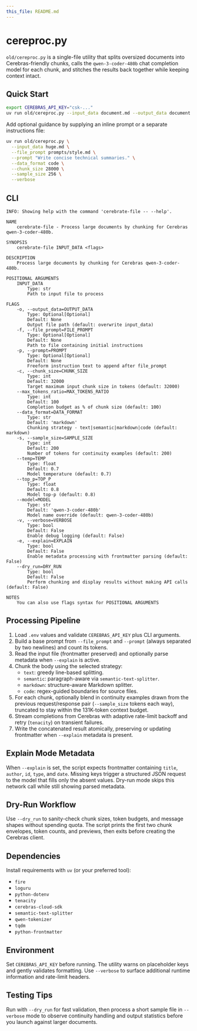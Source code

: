 ```yaml
---
this_file: README.md
---
```

# cereproc.py

`old/cereproc.py` is a single-file utility that splits oversized documents into Cerebras-friendly chunks, calls the `qwen-3-coder-480b` chat completion model for each chunk, and stitches the results back together while keeping context intact.

## Quick Start

```bash
export CEREBRAS_API_KEY="csk-..."
uv run old/cereproc.py --input_data document.md --output_data document.out.md
```

Add optional guidance by supplying an inline prompt or a separate instructions file:

```bash
uv run old/cereproc.py \
  --input_data huge.md \
  --file_prompt prompts/style.md \
  --prompt "Write concise technical summaries." \
  --data_format code \
  --chunk_size 28000 \
  --sample_size 256 \
  --verbose
```

## CLI

```
INFO: Showing help with the command 'cerebrate-file -- --help'.

NAME
    cerebrate-file - Process large documents by chunking for Cerebras qwen-3-coder-480b.

SYNOPSIS
    cerebrate-file INPUT_DATA <flags>

DESCRIPTION
    Process large documents by chunking for Cerebras qwen-3-coder-480b.

POSITIONAL ARGUMENTS
    INPUT_DATA
        Type: str
        Path to input file to process

FLAGS
    -o, --output_data=OUTPUT_DATA
        Type: Optional[Optional]
        Default: None
        Output file path (default: overwrite input_data)
    -f, --file_prompt=FILE_PROMPT
        Type: Optional[Optional]
        Default: None
        Path to file containing initial instructions
    -p, --prompt=PROMPT
        Type: Optional[Optional]
        Default: None
        Freeform instruction text to append after file_prompt
    -c, --chunk_size=CHUNK_SIZE
        Type: int
        Default: 32000
        Target maximum input chunk size in tokens (default: 32000)
    --max_tokens_ratio=MAX_TOKENS_RATIO
        Type: int
        Default: 100
        Completion budget as % of chunk size (default: 100)
    --data_format=DATA_FORMAT
        Type: str
        Default: 'markdown'
        Chunking strategy - text|semantic|markdown|code (default: markdown)
    -s, --sample_size=SAMPLE_SIZE
        Type: int
        Default: 200
        Number of tokens for continuity examples (default: 200)
    --temp=TEMP
        Type: float
        Default: 0.7
        Model temperature (default: 0.7)
    --top_p=TOP_P
        Type: float
        Default: 0.8
        Model top-p (default: 0.8)
    --model=MODEL
        Type: str
        Default: 'qwen-3-coder-480b'
        Model name override (default: qwen-3-coder-480b)
    -v, --verbose=VERBOSE
        Type: bool
        Default: False
        Enable debug logging (default: False)
    -e, --explain=EXPLAIN
        Type: bool
        Default: False
        Enable metadata processing with frontmatter parsing (default: False)
    --dry_run=DRY_RUN
        Type: bool
        Default: False
        Perform chunking and display results without making API calls (default: False)

NOTES
    You can also use flags syntax for POSITIONAL ARGUMENTS
```

## Processing Pipeline

1. Load `.env` values and validate `CEREBRAS_API_KEY` plus CLI arguments.
2. Build a base prompt from `--file_prompt` and `--prompt` (always separated by two newlines) and count its tokens.
3. Read the input file (frontmatter preserved) and optionally parse metadata when `--explain` is active.
4. Chunk the body using the selected strategy:
   - `text`: greedy line-based splitting.
   - `semantic`: paragraph-aware via `semantic-text-splitter`.
   - `markdown`: structure-aware Markdown splitter.
   - `code`: regex-guided boundaries for source files.
5. For each chunk, optionally blend in continuity examples drawn from the previous request/response pair (`--sample_size` tokens each way), truncated to stay within the 131K-token context budget.
6. Stream completions from Cerebras with adaptive rate-limit backoff and retry (`tenacity`) on transient failures.
7. Write the concatenated result atomically, preserving or updating frontmatter when `--explain` metadata is present.

## Explain Mode Metadata

When `--explain` is set, the script expects frontmatter containing `title`, `author`, `id`, `type`, and `date`. Missing keys trigger a structured JSON request to the model that fills only the absent values. Dry-run mode skips this network call while still showing parsed metadata.

## Dry-Run Workflow

Use `--dry_run` to sanity-check chunk sizes, token budgets, and message shapes without spending quota. The script prints the first two chunk envelopes, token counts, and previews, then exits before creating the Cerebras client.

## Dependencies

Install requirements with `uv` (or your preferred tool):

- `fire`
- `loguru`
- `python-dotenv`
- `tenacity`
- `cerebras-cloud-sdk`
- `semantic-text-splitter`
- `qwen-tokenizer`
- `tqdm`
- `python-frontmatter`

## Environment

Set `CEREBRAS_API_KEY` before running. The utility warns on placeholder keys and gently validates formatting. Use `--verbose` to surface additional runtime information and rate-limit headers.

## Testing Tips

Run with `--dry_run` for fast validation, then process a short sample file in `--verbose` mode to observe continuity handling and output statistics before you launch against larger documents.